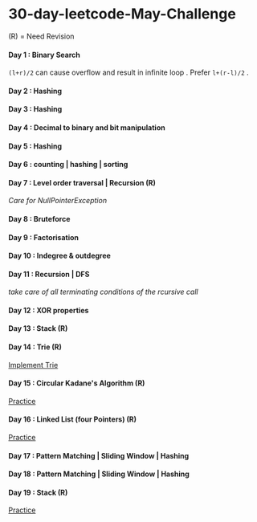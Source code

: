 # 30-day-leetcode-May-Challenge
(R) = Need Revision
#### Day 1 : Binary Search
`(l+r)/2` can cause overflow and result in infinite loop . Prefer  `l+(r-l)/2` .
#### Day 2 : Hashing
#### Day 3 : Hashing
#### Day 4 : Decimal to binary and bit manipulation
#### Day 5 : Hashing
#### Day 6 : counting | hashing | sorting
#### Day 7 : Level order traversal | Recursion (R)
_Care for NullPointerException_
#### Day 8 : Bruteforce
#### Day 9 : Factorisation
#### Day 10 : Indegree & outdegree 
#### Day 11 : Recursion | DFS 
_take care of all terminating conditions of the rcursive call_
#### Day 12 : XOR properties
#### Day 13 : Stack (R)
#### Day 14 : Trie (R)
[Implement Trie](https://leetcode.com/problems/implement-trie-prefix-tree/)
#### Day 15 : Circular Kadane's Algorithm (R)
[Practice](https://leetcode.com/problems/maximum-sum-circular-subarray/)
#### Day 16 : Linked List (four Pointers) (R)
[Practice](https://leetcode.com/problems/odd-even-linked-list/)
#### Day 17 : Pattern Matching | Sliding Window | Hashing
#### Day 18 : Pattern Matching | Sliding Window | Hashing
#### Day 19 : Stack (R)
[Practice](https://leetcode.com/problems/online-stock-span/)
